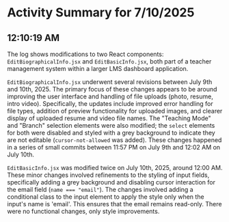 # Activity Summary for 7/10/2025

## 12:10:19 AM
The log shows modifications to two React components: `EditBiographicalInfo.jsx` and `EditBasicInfo.jsx`, both part of a teacher management system within a larger LMS dashboard application.

`EditBiographicalInfo.jsx` underwent several revisions between July 9th and 10th, 2025.  The primary focus of these changes appears to be around improving the user interface and handling of file uploads (photo, resume, intro video).  Specifically, the updates include improved error handling for file types, addition of preview functionality for uploaded images,  and clearer display of uploaded resume and video file names.  The "Teaching Mode" and "Branch" selection elements were also modified; the `select` elements for both were disabled and styled with a grey background to indicate they are not editable (`cursor-not-allowed` was added).  These changes happened in a series of small commits between 11:57 PM on July 9th and 12:02 AM on July 10th.

`EditBasicInfo.jsx` was modified twice on July 10th, 2025, around 12:00 AM. These minor changes involved refinements to the styling of input fields, specifically adding a grey background and disabling cursor interaction for the email field (`name === "email"`).  The changes involved adding a conditional class to the input element to apply the style only when the input's name is 'email'. This ensures that the email remains read-only.  There were no functional changes, only style improvements.
